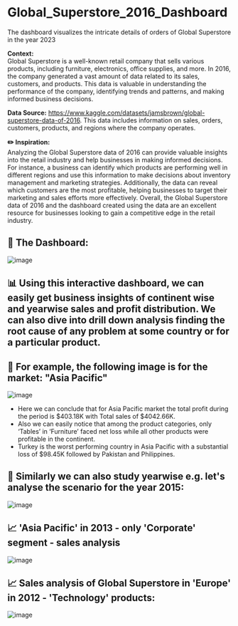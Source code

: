 # Global_Superstore_2016_Dashboard
The dashboard visualizes the intricate details of orders of Global Superstore in the year 2023

**Context:**
<br>
Global Superstore is a well-known retail company that sells various products, including furniture, electronics, office supplies, and more. In 2016, the company generated a vast amount of data related to its sales, customers, and products. This data is valuable in understanding the performance of the company, identifying trends and patterns, and making informed business decisions.

**Data Source:**
https://www.kaggle.com/datasets/jamsbrown/global-superstore-data-of-2016. This data includes information on sales, orders, customers, products, and regions where the company operates.

**✏️ Inspiration:** <br>
Analyzing the Global Superstore data of 2016 can provide valuable insights into the retail industry and help businesses in making informed decisions. For instance, a business can identify which products are performing well in different regions and use this information to make decisions about inventory management and marketing strategies. Additionally, the data can reveal which customers are the most profitable, helping businesses to target their marketing and sales efforts more effectively. Overall, the Global Superstore data of 2016 and the dashboard created using the data are an excellent resource for businesses looking to gain a competitive edge in the retail industry.

## 🎨 The Dashboard:
![image](https://github.com/user-attachments/assets/9dd886db-f6d2-4d84-ab13-9eb8ff846901)

## 📊 Using this interactive dashboard, we can easily get business insights of continent wise and yearwise sales and profit distribution. We can also dive into drill down analysis finding the root cause of any problem at some country or for a particular product. 

## 📌 For example, the following image is for the market: "Asia Pacific"

![image](https://github.com/user-attachments/assets/578f3697-c0b3-4045-b1b5-ffe608c67039)

-	Here we can conclude that for Asia Pacific market the total profit during the period is $403.18K with Total sales of $4042.66K.
-	Also we can easily notice that among the product categories, only ‘Tables’ in ‘Furniture’ faced net loss while all other products were profitable in the continent.
-	Turkey is the worst performing country in Asia Pacific with a substantial loss of $98.45K followed by Pakistan and Philippines.

## 📌 Similarly we can also study yearwise e.g. let's analyse the scenario for the year 2015:

![image](https://github.com/user-attachments/assets/13a1b364-a7be-4fe5-9b88-f1c24aa3c639)

## 📈 'Asia Pacific' in 2013 - only 'Corporate' segment - sales analysis
![image](https://github.com/user-attachments/assets/97cc4ed9-8d0b-4631-a6bf-6e432c7e8930)

## 📈 Sales analysis of Global Superstore in 'Europe' in 2012 - 'Technology' products:
![image](https://github.com/user-attachments/assets/669835eb-69bb-4f09-9c22-19d35e2000b1)






